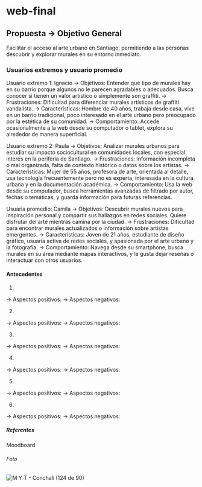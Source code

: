 # web-final
## Propuesta → Objetivo General
Facilitar el acceso al arte urbano en Santiago, permitiendo a las personas descubrir y explorar murales en su entorno inmediato.

### Usuarios extremos y usuario promedio
Usuario extremo 1: Ignacio
→ Objetivos: Entender qué tipo de murales hay en su barrio porque algunos no le parecen agradables o adecuados. Busca conocer si tienen un valor artístico o simplemente son graffiti.
→ Frustraciones: Dificultad para diferenciar murales artísticos de graffiti vandalista.
→ Características: Hombre de 40 años, trabaja desde casa, vive en un barrio tradicional, poco interesado en el arte urbano pero preocupado por la estética de su comunidad.
→ Comportamiento: Accede ocasionalmente a la web desde su computador o tablet, explora su alrededor de manera superficial.

Usuario extremo 2: Paula
→ Objetivos: Analizar murales urbanos para estudiar su impacto sociocultural en comunidades locales, con especial interés en la periferia de Santiago.
→ Frustraciones: Información incompleta o mal organizada, falta de contexto histórico o datos sobre los artistas.
→ Características: Mujer de 55 años, profesora de arte, orientada al detalle, usa tecnología frecuentemente pero no es experta, interesada en la cultura urbana y en la documentación académica.
→ Comportamiento: Usa la web desde su computador, busca herramientas avanzadas de filtrado por autor, fechas o temáticas, y guarda información para futuras referencias.

Usuaria promedio: Camila
→  Objetivos: Descubrir murales nuevos para inspiración personal y compartir sus hallazgos en redes sociales. Quiere disfrutar del arte mientras camina por la ciudad.
→  Frustraciones: Dificultad para encontrar murales actualizados o información sobre artistas emergentes.
→  Características: Joven de 21 años, estudiante de diseño gráfico, usuaria activa de redes sociales, y apasionada por el arte urbano y la fotografía.
→  Comportamiento: Navega desde su smartphone, busca murales en su área mediante mapas interactivos, y le gusta dejar reseñas o interactuar con otros usuarios.

#### Antecedentes
1. 
→ Aspectos positivos:
→ Aspectos negativos: 

2. 
→ Aspectos positivos:
→ Aspectos negativos: 

3. 
→ Aspectos positivos: 
→ Aspectos negativos:

4. 
→  Aspectos positivos:
→  Aspectos negativos: 

5. 
→  Aspectos positivos: 
→  Aspectos negativos: 

6. 
→  Aspectos positivos:
→  Aspectos negativos:

##### Referentes
Moodboard

###### Foto
![M Y T - Conchalí (124 de 90)](https://github.com/user-attachments/assets/b4f5cef9-a740-4971-9b83-d9512c343b03)

